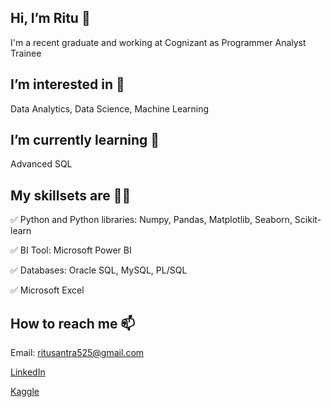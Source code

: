## Hi, I’m Ritu 👋

I'm a recent graduate and working at Cognizant as Programmer Analyst Trainee

## I’m interested in 👀

Data Analytics, Data Science, Machine Learning

## I’m currently learning 🌱

Advanced SQL

## My skillsets are 👩‍💻 

✅ Python and Python libraries: Numpy, Pandas, Matplotlib, Seaborn, Scikit-learn

✅ BI Tool: Microsoft Power BI

✅ Databases: Oracle SQL, MySQL, PL/SQL

✅ Microsoft Excel

## How to reach me 📫

Email: ritusantra525@gmail.com


[LinkedIn](https://www.linkedin.com/in/ritusantra/)


[Kaggle](https://www.kaggle.com/ritusantra) 

<!---
ritusantra/ritusantra is a ✨ special ✨ repository because its `README.md` (this file) appears on your GitHub profile.
You can click the Preview link to take a look at your changes.
--->
